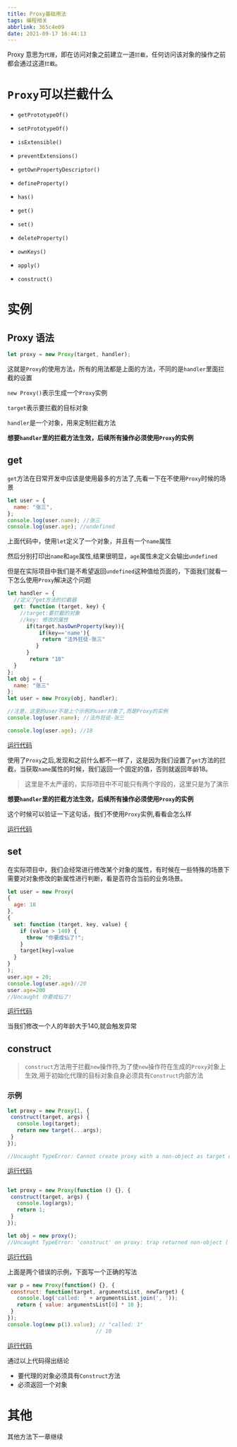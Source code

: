 ```yaml
---
title: Proxy基础用法
tags: 编程相关
abbrlink: 365c4e09
date: 2021-09-17 16:44:13
---
```


Proxy 意思为`代理`，即在访问对象之前建立一道`拦截`，任何访问该对象的操作之前都会通过这道`拦截`。

# `Proxy`可以拦截什么

* `getPrototypeOf()`

* `setPrototypeOf()`

* `isExtensible()`

* `preventExtensions()`

* `getOwnPropertyDescriptor()`

* `defineProperty()`
* `has()`
* `get()`
* `set()`
* `deleteProperty()`
* `ownKeys()`
* `apply()`
* `construct()`

# 实例

## Proxy 语法

```javascript
let proxy = new Proxy(target, handler);
```

这就是`Proxy`的使用方法，所有的用法都是上面的方法，不同的是`handler`里面拦截的设置

`new Proxy()`表示生成一个`Proxy`实例

`target`表示要拦截的目标对象

`handler`是一个对象，用来定制拦截方法

**想要`handler`里的拦截方法生效，后续所有操作必须使用`Proxy`的实例**

## get

`get`方法在日常开发中应该是使用最多的方法了,先看一下在不使用`Proxy`时候的场景

```javascript
let user = {
  name: "张三",
};
console.log(user.name); //张三
console.log(user.age); //undefined
```


上面代码中，使用`let`定义了一个对象，并且有一个`name`属性

然后分别打印出`name`和`age`属性,结果很明显，`age`属性未定义会输出`undefined`

但是在实际项目中我们是不希望返回`undefined`这种值给页面的，下面我们就看一下怎么使用`Proxy`解决这个问题

```javascript
let handler = {
  //定义了get方法的拦截器
  get: function (target, key) {
    //target:要拦截的对象
    //key: 修改的属性
      if(target.hasOwnProperty(key)){
          if(key=='name'){
           return "法外狂徒-张三"
         }
      }
       return "18"
  }
};
let obj = {
  name: "张三"
};
let user = new Proxy(obj, handler);

//注意，这里的user不是上个示例的user对象了,而是Proxy的实例
console.log(user.name); //法外狂徒-张三

console.log(user.age); //18

```

[运行代码](https://codepen.io/xx996/pen/OJgQRKw)

使用了`Proxy`之后,发现和之前什么都不一样了，这是因为我们设置了`get`方法的拦截，当获取`name`属性的时候，我们返回一个固定的值，否则就返回年龄18。

>这里是不太严谨的，实际项目中不可能只有两个字段的，这里只是为了演示

**想要`handler`里的拦截方法生效，后续所有操作必须使用`Proxy`的实例**

这个时候可以验证一下这句话，我们不使用`Proxy`实例,看看会怎么样

[运行代码](https://codepen.io/xx996/pen/wveyoEV?editors=1111)

## set

在实际项目中，我们会经常进行修改某个对象的属性，有时候在一些特殊的场景下需要对对象修改的新属性进行判断，看是否符合当前的业务场景。

  ```javascript
let user = new Proxy(
  {
    age: 18
  },
  {
    set: function (target, key, value) {
      if (value > 140) {
        throw "你要成仙了!";
      }
      target[key]=value
    }
  }
);
user.age = 20;
console.log(user.age)//20
user.age=200
//Uncaught 你要成仙了! 
 ```
 [运行代码](https://codepen.io/xx996/pen/oNwEazw?editors=1011)

 当我们修改一个人的年龄大于140,就会触发异常

 ## construct
 >`construct`方法用于拦截`new`操作符,为了使`new`操作符在生成的`Proxy`对象上生效,用于初始化代理的目标对象自身必须具有`Construct`内部方法

### 示例
 ```javascript
let proxy = new Proxy(1, {
  construct(target, args) {
    console.log(target);
    return new target(...args);
  }
});

//Uncaught TypeError: Cannot create proxy with a non-object as target or handler 
 ```
 [运行代码](https://codepen.io/xx996/pen/WNOKKBV?editors=1112)

 ```javascript

 let proxy = new Proxy(function () {}, {
  construct(target, args) {
    console.log(args);
    return 1;
  }
});

let obj = new proxy();
//Uncaught TypeError: 'construct' on proxy: trap returned non-object ('1') 
 ```
 [运行代码](https://codepen.io/xx996/pen/QWgBVWW?editors=1011)

 上面是两个错误的示例，下面写一个正确的写法
 
 
 ```javascript
var p = new Proxy(function() {}, {
  construct: function(target, argumentsList, newTarget) {
    console.log('called: ' + argumentsList.join(', '));
    return { value: argumentsList[0] * 10 };
  }
});
console.log(new p(1).value); // "called: 1"
                             // 10
 ```

 [运行代码](https://codepen.io/xx996/pen/dyRjqPe?editors=1111)

通过以上代码得出结论

* 要代理的对象必须具有`Construct`方法
* 必须返回一个对象

# 其他

其他方法下一章继续